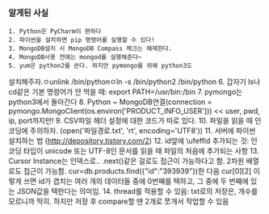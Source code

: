 ### 알게된 사실
	1. Python은 PyCharm이 편하다
	2. 파이썬을 설치하면 pip 명령어를 실행할 수 있다!
	3. MongoDB설치 시 MongoDB Compass 체크는 해제한다.
	4. MongoDB사용 전에는 mongod를 실행해준다~
	5. yum은 python2를 쓴다. 하지만 pymongo를 위해 python3도 
설치해주자.ㅇunlink /bin/pythonㅇln -s /bin/python2 /bin/python
	6. 갑자기 ls나 cd같은 기본 명령어가 안 먹을 때: export 
PATH=/usr/bin:/bin
	7. pymongo는 python3에서 돌아간다
	8. Python ~ MongoDB연결(connection = 
pymongo.MongoClient(os.environ['PRODUCT_INFO_USER'])) << user, pwd, ip, 
port까지만!
	9. CSV파일 헤더 설정에 대한 코드가 따로 있다.
	10. 파일을 읽을 때 인코딩에 주의하자. (open('파일경로.txt', 
'rt', encoding='UTF8'))
	11. 서버에 파이썬 설치하는 법 (http://depository.tistory.com/2)
	12. id앞에 \ufeffid 추가되는 것: 인코딩 타입이 unicode 또는 
UTF-8인 문서를 읽을 때 파일의 처음에 추가되는 사항
	13. Cursor Instance는 인덱스로.. .next()같은 걸로도 접근이 
가능하다고 함. 2차원 배열로도 접근이 가능함. 
cur=db.products.find({"id":"393939"})한 다음 cur[0][2] 이렇게 쓰면 id가 
겹치는 여러 개의 데이터들 중에 0번째를 택하고, 그 중에 두 번째에 있는 
JSON값을 택한다는 의미임.
	14. thread를 적용할 수 있음: txt로의 저장은, 개수를 모르니까 
딱히. 하지만 저장 후 compare할 땐 2개로 쪼개서 작업할 수 있음









